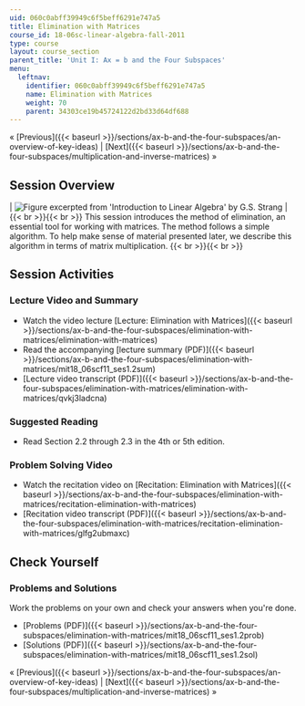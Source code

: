 ```yaml
---
uid: 060c0abff39949c6f5beff6291e747a5
title: Elimination with Matrices
course_id: 18-06sc-linear-algebra-fall-2011
type: course
layout: course_section
parent_title: 'Unit I: Ax = b and the Four Subspaces'
menu:
  leftnav:
    identifier: 060c0abff39949c6f5beff6291e747a5
    name: Elimination with Matrices
    weight: 70
    parent: 34303ce19b45724122d2bd33d64df688
---
```


« [Previous]({{< baseurl >}}/sections/ax-b-and-the-four-subspaces/an-overview-of-key-ideas) | [Next]({{< baseurl >}}/sections/ax-b-and-the-four-subspaces/multiplication-and-inverse-matrices) »

Session Overview
----------------

| ![Figure excerpted from 'Introduction to Linear Algebra' by G.S. Strang](https://open-learning-course-data-production.s3.amazonaws.com/18-06sc-linear-algebra-fall-2011/585e41af6ff4e96a08ee1bfe25aa3714_1_2.jpg) |  {{< br >}}{{< br >}} This session introduces the method of elimination, an essential tool for working with matrices. The method follows a simple algorithm. To help make sense of material presented later, we describe this algorithm in terms of matrix multiplication. {{< br >}}{{< br >}}  

Session Activities
------------------

### Lecture Video and Summary

*   Watch the video lecture [Lecture: Elimination with Matrices]({{< baseurl >}}/sections/ax-b-and-the-four-subspaces/elimination-with-matrices/elimination-with-matrices)
*   Read the accompanying [lecture summary (PDF)]({{< baseurl >}}/sections/ax-b-and-the-four-subspaces/elimination-with-matrices/mit18_06scf11_ses1.2sum)
*   [Lecture video transcript (PDF)]({{< baseurl >}}/sections/ax-b-and-the-four-subspaces/elimination-with-matrices/elimination-with-matrices/qvkj3ladcna)

### Suggested Reading

*   Read Section 2.2 through 2.3 in the 4th or 5th edition.

### Problem Solving Video

*   Watch the recitation video on [Recitation: Elimination with Matrices]({{< baseurl >}}/sections/ax-b-and-the-four-subspaces/elimination-with-matrices/recitation-elimination-with-matrices)
*   [Recitation video transcript (PDF)]({{< baseurl >}}/sections/ax-b-and-the-four-subspaces/elimination-with-matrices/recitation-elimination-with-matrices/glfg2ubmaxc)

Check Yourself
--------------

### Problems and Solutions

Work the problems on your own and check your answers when you're done.

*   [Problems (PDF)]({{< baseurl >}}/sections/ax-b-and-the-four-subspaces/elimination-with-matrices/mit18_06scf11_ses1.2prob)
*   [Solutions (PDF)]({{< baseurl >}}/sections/ax-b-and-the-four-subspaces/elimination-with-matrices/mit18_06scf11_ses1.2sol)

« [Previous]({{< baseurl >}}/sections/ax-b-and-the-four-subspaces/an-overview-of-key-ideas) | [Next]({{< baseurl >}}/sections/ax-b-and-the-four-subspaces/multiplication-and-inverse-matrices) »